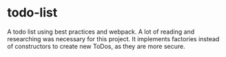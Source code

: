 # todo-list
A todo list using best practices and webpack. A lot of reading and researching was necessary for this project. It implements
factories instead of constructors to create new ToDos, as they are more secure.
